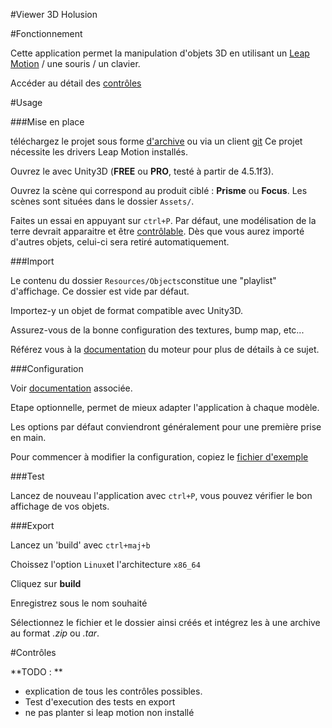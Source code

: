 #Viewer 3D Holusion

#Fonctionnement

Cette application permet la manipulation d'objets 3D en utilisant un [Leap Motion](https://developer.leapmotion.com) / une souris / un clavier.

Accéder au détail des [contrôles](#contrôles)

#Usage

###Mise en place

téléchargez le projet sous forme [d'archive](https://github.com/Holusion/3d-viewer/archive/master.zip) ou via un client [git](https://windows.github.com/)
Ce projet nécessite les drivers Leap Motion installés.

Ouvrez le avec Unity3D (**FREE** ou **PRO**, testé à partir de 4.5.1f3).

Ouvrez la scène qui correspond au produit ciblé : **Prisme** ou **Focus**. Les scènes sont situées dans le dossier ```Assets/```.

Faites un essai en appuyant sur ```ctrl+P```. Par défaut, une modélisation de la terre devrait apparaitre et être [contrôlable](#contrôles).
Dès que vous aurez importé d'autres objets, celui-ci sera retiré automatiquement.

###Import

Le contenu du dossier ```Resources/Objects```constitue une "playlist" d'affichage. Ce dossier est vide par défaut.

Importez-y un objet de format compatible avec Unity3D.

Assurez-vous de la bonne configuration des textures, bump map, etc...

Référez vous à la [documentation](http://docs.unity3d.com/Manual/HOWTO-importObject.html) du moteur pour plus de détails à ce sujet.

###Configuration

Voir [documentation](Doc/configuration.md) associée.

Etape optionnelle, permet de mieux adapter l'application à chaque modèle.

Les options par défaut conviendront généralement pour une première prise en main.

Pour commencer à modifier la configuration, copiez le [fichier d'exemple](Doc/config_sample.json)

###Test

Lancez de nouveau l'application avec ```ctrl+P```, vous pouvez vérifier le bon affichage de vos objets.

###Export

Lancez un 'build' avec ```ctrl+maj+b```

Choissez l'option ```Linux```et l'architecture ```x86_64```

Cliquez sur **build**

Enregistrez sous le nom souhaité

Sélectionnez le fichier et le dossier ainsi créés et intégrez les à une archive au format *.zip* ou *.tar*.

#Contrôles

**TODO : **

 * explication de tous les contrôles possibles.
 * Test d'execution des tests en export
 * ne pas planter si leap motion non installé
